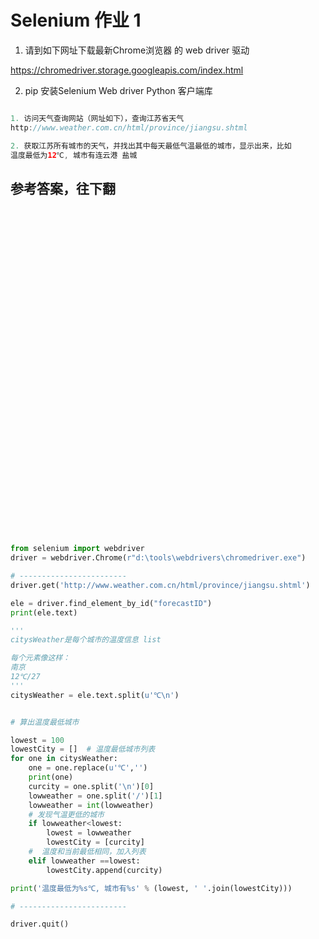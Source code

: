 # Selenium 作业 1

1. 请到如下网址下载最新Chrome浏览器 的 web driver 驱动

https://chromedriver.storage.googleapis.com/index.html



2. pip 安装Selenium Web driver Python 客户端库


```java

1. 访问天气查询网站（网址如下），查询江苏省天气 
http://www.weather.com.cn/html/province/jiangsu.shtml

2. 获取江苏所有城市的天气，并找出其中每天最低气温最低的城市，显示出来，比如 
温度最低为12℃, 城市有连云港 盐城 


```


## 参考答案，往下翻
<br><br><br><br><br><br><br><br><br><br><br><br><br><br><br><br><br><br><br><br><br><br><br><br><br><br><br><br><br><br>



```python

from selenium import webdriver
driver = webdriver.Chrome(r"d:\tools\webdrivers\chromedriver.exe")

# ------------------------
driver.get('http://www.weather.com.cn/html/province/jiangsu.shtml')

ele = driver.find_element_by_id("forecastID")
print(ele.text)

''' 
citysWeather是每个城市的温度信息 list

每个元素像这样：
南京
12℃/27
'''
citysWeather = ele.text.split(u'℃\n')


# 算出温度最低城市

lowest = 100
lowestCity = []  # 温度最低城市列表
for one in citysWeather:
    one = one.replace(u'℃','')
    print(one)
    curcity = one.split('\n')[0]
    lowweather = one.split('/')[1]
    lowweather = int(lowweather)
    # 发现气温更低的城市
    if lowweather<lowest:
        lowest = lowweather
        lowestCity = [curcity]
    #  温度和当前最低相同，加入列表
    elif lowweather ==lowest:
        lowestCity.append(curcity)

print('温度最低为%s℃, 城市有%s' % (lowest, ' '.join(lowestCity)))

# ------------------------

driver.quit()
```
